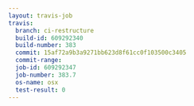```yaml
---
layout: travis-job
travis:
  branch: ci-restructure
  build-id: 609292340
  build-number: 383
  commit: 15af72a9b3a9271bb623d8f61cc0f103500c3405
  commit-range: 
  job-id: 609292347
  job-number: 383.7
  os-name: osx
  test-result: 0
---
```

